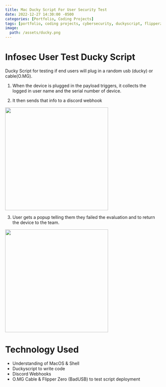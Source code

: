 ```yaml
---
title: Mac Ducky Script For User Security Test
date: 2022-12-27 14:30:00 -0500
categories: [Portfolio, Coding Projects]
tags: [portfolio, coding projects, cybersecurity, duckyscript, flipperzero]     # TAG names should always be lowercase
image:
  path: /assets/ducky.png
---
```


# Infosec User Test Ducky Script

Ducky Script for testing if end users will plug in a random usb (ducky) or cable(O.MG).

1) When the device is plugged in the payload triggers, it collects the logged in user name and the serial number of device.

2) It then sends that info to a discord webhook

<img width="333" src="https://user-images.githubusercontent.com/112792126/209692167-1a0081d4-9446-42cb-bf51-5d1c93d0711c.png">


3) User gets a popup telling them they failed the evaluation and to return the device to the team.

<img width="333" src="https://user-images.githubusercontent.com/112792126/209692487-6c9de450-f84f-409e-8b7a-c84e0d31144e.png">

  
# Technology Used

- Understanding of MacOS & Shell
- Duckyscript to write code
- Discord Webhooks
- O.MG Cable & Flipper Zero (BadUSB) to test script deployment
